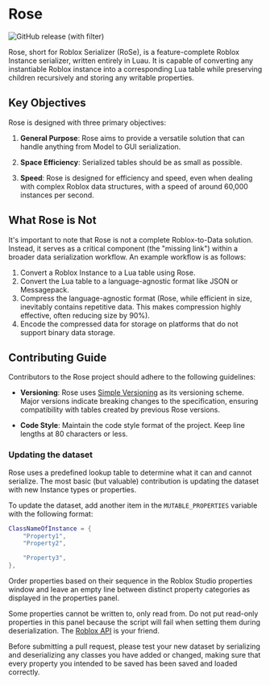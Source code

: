 # Rose

![GitHub release (with filter)](https://img.shields.io/github/v/release/Gem-API/Rose)


Rose, short for Roblox Serializer (RoSe), is a feature-complete Roblox Instance serializer, written entirely in Luau. It is capable of converting any instantiable Roblox instance into a corresponding Lua table while preserving children recursively and storing any writable properties.

## Key Objectives

Rose is designed with three primary objectives:

1. **General Purpose**: Rose aims to provide a versatile solution that can handle anything from Model to GUI serialization.

2. **Space Efficiency**: Serialized tables should be as small as possible.

3. **Speed**: Rose is designed for efficiency and speed, even when dealing with complex Roblox data structures, with a speed of around 60,000 instances per second.

## What Rose is Not

It's important to note that Rose is not a complete Roblox-to-Data solution. Instead, it serves as a critical component (the "missing link") within a broader data serialization workflow. An example workflow is as follows:

1. Convert a Roblox Instance to a Lua table using Rose.
2. Convert the Lua table to a language-agnostic format like JSON or Messagepack.
3. Compress the language-agnostic format (Rose, while efficient in size, inevitably contains repetitive data. This makes compression highly effective, often reducing size by 90%).
4. Encode the compressed data for storage on platforms that do not support binary data storage.

## Contributing Guide

Contributors to the Rose project should adhere to the following guidelines:

- **Versioning**: Rose uses [Simple Versioning](https://simver.org/) as its versioning scheme. Major versions indicate breaking changes to the specification, ensuring compatibility with tables created by previous Rose versions.

- **Code Style**: Maintain the code style format of the project. Keep line lengths at 80 characters or less.

### Updating the dataset

Rose uses a predefined lookup table to determine what it can and cannot serialize. The most basic (but valuable) contribution is updating the dataset with new Instance types or properties.

To update the dataset, add another item in the `MUTABLE_PROPERTIES` variable with the following format:

```lua
ClassNameOfInstance = {
    "Property1",
    "Property2",

    "Property3",
},
```

Order properties based on their sequence in the Roblox Studio properties window and leave an empty line between distinct property categories as displayed in the properties panel.

Some properties cannot be written to, only read from. Do not put read-only properties in this panel because the script will fail when setting them during deserialization. The [Roblox API](https://create.roblox.com/docs/en-us/reference/engine) is your friend.

Before submitting a pull request, please test your new dataset by serializing and deserializing any classes you have added or changed, making sure that every property you intended to be saved has been saved and loaded correctly.